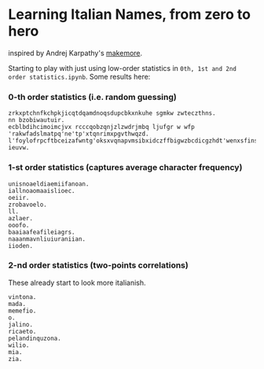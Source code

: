 # Learning Italian Names, from zero to hero
inspired by Andrej Karpathy's [makemore](https://github.com/karpathy/makemore).

Starting to play with just using low-order statistics in `0th, 1st and 2nd order statistics.ipynb`. Some results here:

### 0-th order statistics (i.e. random guessing)

~~~~
zrkxptchnfkchpkjicqtdqamdnoqsdupcbkxnkuhe sgmkw zwteczthns.
nn bzobiwautuir.
ecblbdihcimoimcjvx rcccqobzqnjzlzwdrjmbq ljufgr w wfp 'rakwfadslmatpq'ne'tp'xtqnrimxpgvthwqzd.
l'foylofrpcftbceizafwntg'oksxvqnapvmsibxidczffbigwzbcdicgzhdt'wenxsfinscrokaazhpmf.
ieuvw.
~~~~

### 1-st order statistics (captures average character frequency)

~~~~
unisnoaeldiaemiifanoan.
iallnoaomaaislioec.
oeiir.
zrobavoelo.
ll.
azlaer.
ooofo.
baaiaafeafileiagrs.
naaanmavnliuiuraniian.
iioden.
~~~~

### 2-nd order statistics (two-points correlations)

These already start to look more italianish.

~~~~
vintona.
mada.
memefio.
o.
jalino.
ricaeto.
pelandinquzona.
wilio.
mia.
zia.
~~~~
